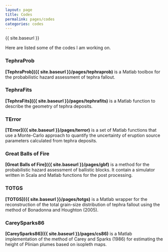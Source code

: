 ```yaml
---
layout: page
title: Codes
permalink: pages/codes
categories: codes
---
```


<!--
<p class="message">
  Hey there! This page is included as an example. Feel free to customize it for your own use upon downloading. Carry on!
</p>
-->
{{ site.baseurl }}

Here are listed some of the codes I am working on.

### TephraProb
**[TephraProb]({{ site.baseurl }}/pages/tephraprob)** is a Matlab toolbox for the probabilistic hazard assessment of tephra fallout.

### TephraFits
**[TephraFits]({{ site.baseurl }}/pages/tephrafits)** is a Matlab function to describe the geometry of tephra deposits.

### TError
**[TError]({{ site.baseurl }}/pages/terror)** is a set of Matlab functions that use a Monte-Carlo approach to quantify the uncertainty of eruption source parameters calculated from tephra deposits.


### Great Balls of Fire
**[Great Balls of Fire]({{ site.baseurl }}/pages/gbf)** is a method for the probabilistic hazard assessment of ballistic blocks. It contain a simulator written in Scala and Matlab functions for the post processing.


### TOTGS
**[TOTGS]({{ site.baseurl }}/pages/totgs)** is a Matlab wrapper for the reconstruction of the total grain-size distribution of tephra fallout using the method of Bonadonna and Houghton (2005).


### CareySparks86
**[CareySparks86]({{ site.baseurl }}/pages/cs86)** is a Matlab implementation of the method of Carey and Sparks (1986) for estimating the height of Plinian plumes based on isopleth maps.
